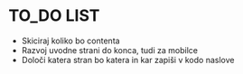 # TO_DO LIST

- Skiciraj koliko bo contenta
- Razvoj uvodne strani do konca, tudi za mobilce
- Določi katera stran bo katera in kar zapiši v kodo naslove